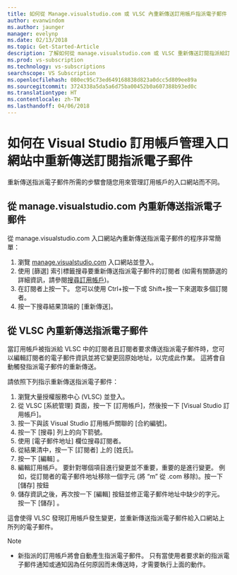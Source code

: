 ```yaml
---
title: 如何從 Manage.visualstudio.com 或 VLSC 內重新傳送訂用帳戶指派電子郵件 | Microsoft Docs
author: evanwindom
ms.author: jaunger
manager: evelynp
ms.date: 02/13/2018
ms.topic: Get-Started-Article
description: 了解如何從 manage.visualstudio.com 或 VLSC 重新傳送訂閱指派給訂閱者
ms.prod: vs-subscription
ms.technology: vs-subscriptions
searchscope: VS Subscription
ms.openlocfilehash: 080ec95c73ed649168838d823a0dcc5d809ee89a
ms.sourcegitcommit: 3724338a5da5a6d75ba00452b0a607388b93ed0c
ms.translationtype: HT
ms.contentlocale: zh-TW
ms.lasthandoff: 04/06/2018
---
```

# <a name="how-to-resend-subscription-assignment-emails-in-the-visual-studio-subscription-management-portal"></a>如何在 Visual Studio 訂用帳戶管理入口網站中重新傳送訂閱指派電子郵件

重新傳送指派電子郵件所需的步驟會隨您用來管理訂用帳戶的入口網站而不同。 

## <a name="resending-assignment-emails-from-within-managevisualstudiocom"></a>從 manage.visualstudio.com 內重新傳送指派電子郵件

從 manage.visualstudio.com 入口網站內重新傳送指派電子郵件的程序非常簡單：

1. 瀏覽 [manage.visualstudio.com](https://manage.visualstudio.com) 入口網站並登入。 
2. 使用 [篩選] 索引標籤搜尋要重新傳送指派電子郵件的訂閱者 (如需有關篩選的詳細資訊，請參閱[搜尋訂用帳戶](/visualstudio/subscriptions/search-license))。
3. 在訂閱者上按一下。  您可以使用 Ctrl+按一下或 Shift+按一下來選取多個訂閱者。
4. 按一下搜尋結果頂端的 [重新傳送]。  

## <a name="resending-assignment-emails-from-within-vlsc"></a>從 VLSC 內重新傳送指派電子郵件
當訂用帳戶被指派給 VLSC 中的訂閱者且訂閱者要求傳送指派電子郵件時，您可以編輯訂閱者的電子郵件資訊並將它變更回原始地址，以完成此作業。 這將會自動觸發指派電子郵件的重新傳送。

請依照下列指示重新傳送指派電子郵件：


1. 瀏覽大量授權服務中心 (VLSC) 並登入。
2. 從 VLSC [系統管理] 頁面，按一下 [訂用帳戶]，然後按一下 [Visual Studio 訂用帳戶]。
3. 按一下與該 Visual Studio 訂用帳戶關聯的 [合約編號]。
4. 按一下 [搜尋] 列上的向下箭號。  
5. 使用 [電子郵件地址] 欄位搜尋訂閱者。
6. 從結果清中，按一下 [訂閱者] 上的 [姓氏]。
7. 按一下 [編輯] 。
8. 編輯訂用帳戶。 要針對哪個項目進行變更並不重要，重要的是進行變更。  例如，從訂閱者的電子郵件地址移除一個字元 (將 “m” 從 .com 移除)。按一下 [儲存] 按鈕
9. 儲存資訊之後，再次按一下 [編輯] 按鈕並修正電子郵件地址中缺少的字元。 按一下 [儲存] 。
   
這會使得 VLSC 發現訂用帳戶發生變更，並重新傳送指派電子郵件給入口網站上所列的電子郵件。 

> [!NOTE]
> - 新指派的訂用帳戶將會自動產生指派電子郵件。 只有當使用者要求新的指派電子郵件通知或通知因為任何原因而未傳送時，才需要執行上面的動作。
